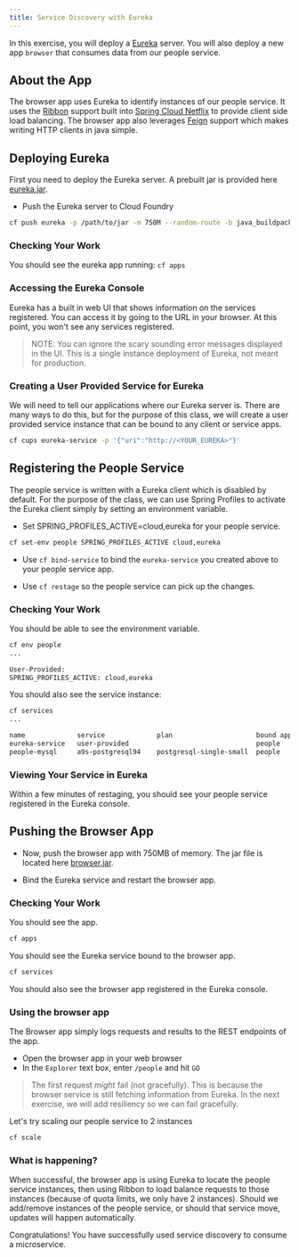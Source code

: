 ```yaml
---
title: Service Discovery with Eureka
---
```


In this exercise, you will deploy a <a href="https://github.com/Netflix/eureka/" target="_blank">Eureka</a> server.  You will also deploy a  new app `browser` that consumes data from our people service.

## About the App

The browser app uses Eureka to identify instances of our people service.  It uses the <a href="https://github.com/Netflix/ribbon" target="_blank">Ribbon</a> support built into <a href="http://cloud.spring.io/spring-cloud-netflix/" target="_blank">Spring Cloud Netflix</a> to provide client side load balancing.  The browser app also leverages <a href="https://github.com/Netflix/feign" target="_blank">Feign</a> support which makes writing HTTP clients in java simple.


## Deploying Eureka

First you need to deploy the Eureka server.  A prebuilt jar is provided here <a href="/resources/eureka.jar" target="_blank">eureka.jar</a>.

* Push the Eureka server to Cloud Foundry

```sh
cf push eureka -p /path/to/jar -m 750M --random-route -b java_buildpack
```

### Checking Your Work

You should see the eureka app running: `cf apps`

### Accessing the Eureka Console

Eureka has a built in web UI that shows information on the services registered. You can access it by going to the URL in your browser.  At this point, you won't see any services registered.

> NOTE: You can ignore the scary sounding error messages displayed in the UI.  This is a single instance deployment of Eureka, not meant for production.

### Creating a User Provided Service for Eureka

We will need to tell our applications where our Eureka server is.  There are many ways to do this, but for the purpose of this class, we will create a user provided service instance that can be bound to any client or service apps.

```sh
cf cups eureka-service -p '{"uri":"http://<YOUR_EUREKA>"}'
```

## Registering the People Service

The people service is written with a Eureka client which is disabled by default.  For the purpose of the class, we can use Spring Profiles to activate the Eureka client simply by setting an environment variable.

* Set SPRING_PROFILES_ACTIVE=cloud,eureka for your people service.

```sh
cf set-env people SPRING_PROFILES_ACTIVE cloud,eureka
```

* Use `cf bind-service` to bind the `eureka-service` you created above to your people service app.

* Use `cf restage` so the people service can pick up the changes.


### Checking Your Work

You should be able to see the environment variable.

```sh
cf env people
...

User-Provided:
SPRING_PROFILES_ACTIVE: cloud,eureka
```

You should also see the service instance:

```sh
cf services
...

name             service             plan                     bound apps   last operation
eureka-service   user-provided                                people
people-mysql     a9s-postgresql94    postgresql-single-small  people       create succeeded
```


### Viewing Your Service in Eureka

Within a few minutes of restaging, you should see your people service registered in the Eureka console.


## Pushing the Browser App

* Now, push the browser app with 750MB of memory.  The jar file is located here <a href="/resources/browser.jar" target="_blank">browser.jar</a>.

* Bind the Eureka service and restart the browser app.

### Checking Your Work

You should see the app.

```sh
cf apps
```

You should see the Eureka service bound to the browser app.

```sh
cf services
```

You should also see the browser app registered in the Eureka console.

### Using the browser app

The Browser app simply logs requests and results to the REST endpoints of the app.

* Open the browser app in your web browser
* In the `Explorer` text box, enter `/people` and hit `GO`

> The first request *might* fail (not gracefully).  This is because the browser service
is still fetching information from Eureka. In the next exercise, we will add resiliency so we can fail gracefully.

Let's try scaling our people service to 2 instances

```sh
cf scale
```

### What is happening?

When successful, the browser app is using Eureka to locate the people service instances,
then using Ribbon to load balance requests to those instances (because of quota limits, we only have 2 instances).
Should we add/remove instances of the people service, or should that service move, updates will happen automatically.

Congratulations! You have successfully used service discovery to consume a microservice.
